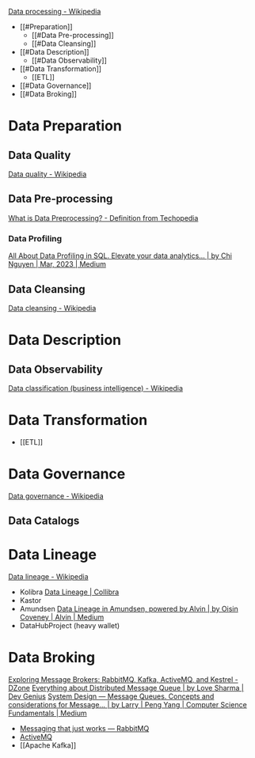 [Data processing - Wikipedia](https://en.wikipedia.org/wiki/Data_processing)

- [[#Preparation]]
	- [[#Data Pre-processing]]
	- [[#Data Cleansing]]
- [[#Data Description]]
	- [[#Data Observability]]
- [[#Data Transformation]]
	- [[ETL]]
- [[#Data Governance]]
- [[#Data Broking]]


# Data Preparation

## Data Quality

[Data quality - Wikipedia](https://en.wikipedia.org/wiki/Data_quality)

## Data Pre-processing

[What is Data Preprocessing? - Definition from Techopedia](https://www.techopedia.com/definition/14650/data-preprocessing)

### Data Profiling

[All About Data Profiling in SQL. Elevate your data analytics… | by Chi Nguyen | Mar, 2023 | Medium](https://medium.com/@nphchi223/all-about-data-profiling-in-sql-582a0f250d75)


## Data Cleansing

[Data cleansing - Wikipedia](https://en.wikipedia.org/wiki/Data_cleansing)



# Data Description

## Data Observability

[Data classification (business intelligence) - Wikipedia](https://en.wikipedia.org/wiki/Data_classification_%28business_intelligence%29)


# Data Transformation

- [[ETL]]

# Data Governance

[Data governance - Wikipedia](https://en.wikipedia.org/wiki/Data_governance)


## Data Catalogs


# Data Lineage

[Data lineage - Wikipedia](https://en.wikipedia.org/wiki/Data_lineage)

- Kolibra [Data Lineage | Collibra](https://www.collibra.com/us/en/products/data-lineage)
- Kastor
- Amundsen [Data Lineage in Amundsen, powered by Alvin | by Oisin Coveney | Alvin | Medium](https://medium.com/alvin-ai/data-lineage-in-amundsen-powered-by-alvin-df50cd40944c)
- DataHubProject (heavy wallet)


# Data Broking

[Exploring Message Brokers: RabbitMQ, Kafka, ActiveMQ, and Kestrel - DZone](https://dzone.com/articles/exploring-message-brokers)
[Everything about Distributed Message Queue | by Love Sharma | Dev Genius](https://blog.devgenius.io/everything-about-distributed-message-queue-ae6597d84b36)
[System Design — Message Queues. Concepts and considerations for Message… | by Larry | Peng Yang | Computer Science Fundamentals | Medium](https://medium.com/must-know-computer-science/system-design-message-queues-245612428a22)

- [Messaging that just works — RabbitMQ](https://www.rabbitmq.com/)
- [ActiveMQ](https://activemq.apache.org/)
- [[Apache Kafka]]
